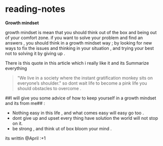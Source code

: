 # reading-notes
**Growth mindset**

growth mindset is mean that you should think out of the box and being out of your comfort zone.
if you want to solve your problem and find an answers , you should think in a growth mindset way ; 
by looking for new ways to fix the issues and thinking in your situation , and trying your best not to
solving it by giving up .

There is this quote in this article which i really like it and its Summarize everything
> "We live in a society where the instant gratification monkey sits on everyone’s shoulder."
so dont wait life to become a pink life you should obstacles to overcome .

##I will give you some advice of how to keep yourself in a growth mindset and its from me## : 

- Nothing easy in this life , and what comes easy will easy go too .
- dont give up and upset every thing have solution the world will not stop on it.
- be strong , and think ut of box bloom your mind .



 its writtin @April :+1
